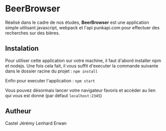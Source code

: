 # BeerBrowser

Réalisé dans le cadre de nos études, **BeerBrowser** est une application simple utilisant javascript, webpack et l'api punkapi.com pour effectuer des recherches sur des bières.

## Instalation
Pour utiliser cette application sur votre machine, il faut d'abord installer npm et nodejs. Une fois cela fait, il vous suffit d'executer la commande suivante dans le dossier racine du projet :
`npm install`

Enfin pour executer l'application :
`npm start`

Vous pouvez désormais lancer votre navigateur favoris et accéder au lien qui vous est donné (par défaut `localhost:2345`)

## Autheur
Castel Jérémy
Lenhard Erwan